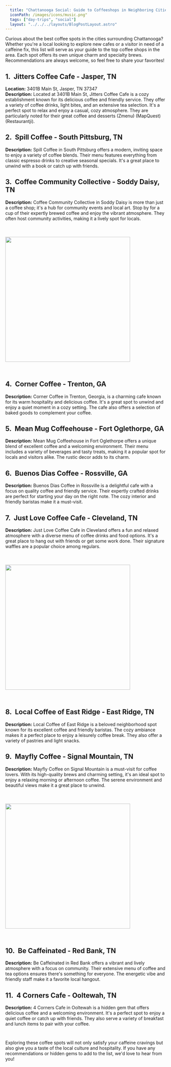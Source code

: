 ```yaml
---
  title: "Chattanooga Social: Guide to Coffeeshops in Neighboring Cities"
  iconPath: /images/icons/music.png"
  tags: ["day-trips", "social"]
  layout: "../../../layouts/BlogPostLayout.astro"
---
```

<style>
  @media (min-width: 768px) {
    .responsive-box {
      width: 28em !important;
      height: 28em !important;
    }
  }
</style>
<div>
  <div>
    Curious about the best coffee spots in the cities surrounding Chattanooga? Whether you're a local looking to explore new cafes or a visitor in need of a caffeine fix, this list will serve as your guide to the top coffee shops in the area. Each spot offers its own unique charm and specialty brews. Recommendations are always welcome, so feel free to share your favorites!
  </div>

  <div class="pb-2">
    <h2><span class="color-pink">1.</span>&nbsp;&nbsp;Jitters Coffee Cafe - Jasper, TN</h2>
    <div class="mb-0p5"><b>Location:</b> 3401B Main St, Jasper, TN 37347</div>
    <div class="mb-0p5"><b>Description:</b> Located at 3401B Main St, Jitters Coffee Cafe is a cozy establishment known for its delicious coffee and friendly service. They offer a variety of coffee drinks, light bites, and an extensive tea selection. It's a perfect spot to relax and enjoy a casual, cozy atmosphere. They are particularly noted for their great coffee and desserts​ (Zmenu)​​ (MapQuest)​​ (Restaurantji)​.</div>
  </div>

  <div class="pb-2">
    <h2><span class="color-pink">2.</span>&nbsp;&nbsp;Spill Coffee - South Pittsburg, TN</h2>
    <div class="mb-0p5"><b>Description:</b> Spill Coffee in South Pittsburg offers a modern, inviting space to enjoy a variety of coffee blends. Their menu features everything from classic espresso drinks to creative seasonal specials. It's a great place to unwind with a book or catch up with friends.</div>
  </div>

  <div class="pb-2">
    <h2><span class="color-pink">3.</span>&nbsp;&nbsp;Coffee Community Collective - Soddy Daisy, TN</h2>
    <div class="mb-0p5"><b>Description:</b> Coffee Community Collective in Soddy Daisy is more than just a coffee shop; it's a hub for community events and local art. Stop by for a cup of their expertly brewed coffee and enjoy the vibrant atmosphere. They often host community activities, making it a lively spot for locals.</div>
  </div>

  <div class="flex justify-center">
    <image src="/images/chattanooga_guides/social/coffee1.webp" class="responsive-box" style="width: 20em; height: 20em; margin-bottom: 2em; margin-top: 3.5em;">
  </div>


  <div class="pb-2">
    <h2><span class="color-pink">4.</span>&nbsp;&nbsp;Corner Coffee - Trenton, GA</h2>
    <div class="mb-0p5"><b>Description:</b> Corner Coffee in Trenton, Georgia, is a charming cafe known for its warm hospitality and delicious coffee. It's a great spot to unwind and enjoy a quiet moment in a cozy setting. The cafe also offers a selection of baked goods to complement your coffee.</div>
  </div>

  <div class="pb-2">
    <h2><span class="color-pink">5.</span>&nbsp;&nbsp;Mean Mug Coffeehouse - Fort Oglethorpe, GA</h2>
    <div class="mb-0p5"><b>Description:</b> Mean Mug Coffeehouse in Fort Oglethorpe offers a unique blend of excellent coffee and a welcoming environment. Their menu includes a variety of beverages and tasty treats, making it a popular spot for locals and visitors alike. The rustic decor adds to its charm.</div>
  </div>

  <div class="pb-2">
    <h2><span class="color-pink">6.</span>&nbsp;&nbsp;Buenos Dias Coffee - Rossville, GA</h2>
    <div class="mb-0p5"><b>Description:</b> Buenos Dias Coffee in Rossville is a delightful cafe with a focus on quality coffee and friendly service. Their expertly crafted drinks are perfect for starting your day on the right note. The cozy interior and friendly baristas make it a must-visit.</div>
  </div>

  <div class="pb-2">
    <h2><span class="color-pink">7.</span>&nbsp;&nbsp;Just Love Coffee Cafe - Cleveland, TN</h2>
    <div class="mb-0p5"><b>Description:</b> Just Love Coffee Cafe in Cleveland offers a fun and relaxed atmosphere with a diverse menu of coffee drinks and food options. It's a great place to hang out with friends or get some work done. Their signature waffles are a popular choice among regulars.</div>
  </div>

  <div class="flex justify-center">
    <image src="/images/chattanooga_guides/social/coffee2.webp" class="responsive-box" style="width: 20em; height: 20em; margin-bottom: 2em; margin-top: 3.5em;">
  </div>


  <div class="pb-2">
    <h2><span class="color-pink">8.</span>&nbsp;&nbsp;Local Coffee of East Ridge - East Ridge, TN</h2>
    <div class="mb-0p5"><b>Description:</b> Local Coffee of East Ridge is a beloved neighborhood spot known for its excellent coffee and friendly baristas. The cozy ambiance makes it a perfect place to enjoy a leisurely coffee break. They also offer a variety of pastries and light snacks.</div>
  </div>

  <div class="pb-2">
    <h2><span class="color-pink">9.</span>&nbsp;&nbsp;Mayfly Coffee - Signal Mountain, TN</h2>
    <div class="mb-0p5"><b>Description:</b> Mayfly Coffee on Signal Mountain is a must-visit for coffee lovers. With its high-quality brews and charming setting, it's an ideal spot to enjoy a relaxing morning or afternoon coffee. The serene environment and beautiful views make it a great place to unwind.</div>
  </div>

  <div class="flex justify-center">
    <image src="/images/chattanooga_guides/social/coffee3.webp" class="responsive-box" style="width: 20em; height: 20em; margin-bottom: 2em; margin-top: 3.5em;">
  </div>


  <div class="pb-2">
    <h2><span class="color-pink">10.</span>&nbsp;&nbsp;Be Caffeinated - Red Bank, TN</h2>
    <div class="mb-0p5"><b>Description:</b> Be Caffeinated in Red Bank offers a vibrant and lively atmosphere with a focus on community. Their extensive menu of coffee and tea options ensures there's something for everyone. The energetic vibe and friendly staff make it a favorite local hangout.</div>
  </div>

  <div class="pb-2">
    <h2><span class="color-pink">11.</span>&nbsp;&nbsp;4 Corners Cafe - Ooltewah, TN</h2>
    <div class="mb-0p5"><b>Description:</b> 4 Corners Cafe in Ooltewah is a hidden gem that offers delicious coffee and a welcoming environment. It's a perfect spot to enjoy a quiet coffee or catch up with friends. They also serve a variety of breakfast and lunch items to pair with your coffee.</div>
  </div>

  <div style="margin-top: 3em;">Exploring these coffee spots will not only satisfy your caffeine cravings but also give you a taste of the local culture and hospitality. If you have any recommendations or hidden gems to add to the list, we'd love to hear from you!</div>
</div>
